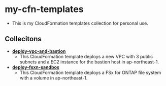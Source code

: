 # my-cfn-templates
- This is my CloudFormation templates collection for personal use.

## Collecitons
- **[deploy-vpc-and-bastion](deploy-vpc-and-bastion)**
  - This CloudFormation template deploys a new VPC with 3 public subnets and a EC2 instance for the bastion host in ap-northeast-1.
- **[deploy-fsxn-sandbox](deploy-fsxn-sandbox)**
  - This CloudFormation template deploys a FSx for ONTAP file system with a volume in ap-northeast-1.
